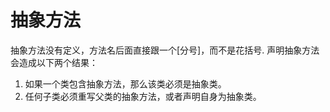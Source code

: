 # 抽象方法

抽象方法没有定义，方法名后面直接跟一个[分号]，而不是花括号.
声明抽象方法会造成以下两个结果：
1. 如果一个类包含抽象方法，那么该类必须是抽象类。
2. 任何子类必须重写父类的抽象方法，或者声明自身为抽象类。



